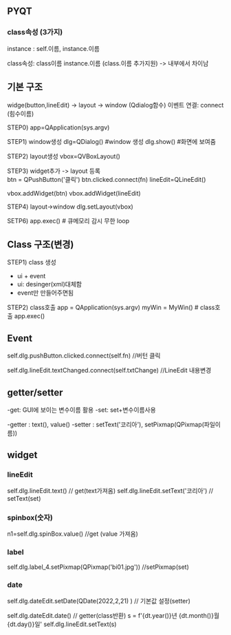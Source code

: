 ## PYQT 

### class속성 (3가지)

instance :  self.이름,  instance.이름 

class속성:  class이름   instance.이름 (class.이름 추가지원)
-> 내부에서 차이남 

## 기본 구조 
widge(button,lineEdit) -> layout -> window (Qdialog함수)
이벤트 연결: connect (힘수이름)  

STEP0) app=QApplication(sys.argv)

STEP1) window생성
dlg=QDialog()  #window 생성
dlg.show()     #화면에 보여줌

STEP2) layout생성
vbox=QVBoxLayout()

STEP3)  widget추가 -> layout 등록  
btn = QPushButton('클릭')
btn.clicked.connect(fn)
lineEdit=QLineEdit()

vbox.addWidget(btn)
vbox.addWidget(lineEdit)

STEP4) layout->window
dlg.setLayout(vbox)

SETP6) app.exec()  # 큐메모리 감시 무한 loop


## Class 구조(변경) 
STEP1) class 생성 
- ui + event 
- ui: desinger(xml)대체함 
- event만 만들어주면됨

STEP2) class호출 
app = QApplication(sys.argv)
myWin = MyWin()   # class호출
app.exec()


## Event 
self.dlg.pushButton.clicked.connect(self.fn)   //버턴 클릭 

self.dlg.lineEdit.textChanged.connect(self.txtChange)  //LineEdit 내용변경 



## getter/setter 
-get: GUI에 보이는 변수이름 활용
-set: set+변수이름사용 

-getter : text(), value()
-setter : setText('코리아'), setPixmap(QPixmap(파일이름))


## widget 

### lineEdit 
self.dlg.lineEdit.text()             // get(text가져옴)
self.dlg.lineEdit.setText('코리아')  // setText(set)

### spinbox(숫자)
n1=self.dlg.spinBox.value()     //get (value 가져옴)


### label
self.dlg.label_4.setPixmap(QPixmap('bi01.jpg'))   //setPixmap(set)


### date
self.dlg.dateEdit.setDate(QDate(2022,2,21) )  // 기본값 설정(setter)
 
self.dlg.dateEdit.date()   // getter(class반환) 
s = f'{dt.year()}년 {dt.month()}월 {dt.day()}일'
self.dlg.lineEdit.setText(s)